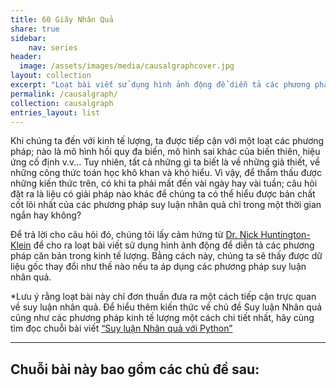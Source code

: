 ```yaml
---
title: 60 Giây Nhân Quả
share: true
sidebar:
    nav: series
header:
  image: /assets/images/media/causalgraphcover.jpg
layout: collection
excerpt: "Loạt bài viết sử dụng hình ảnh động để diễn tả các phương pháp căn bản trong kinh tế lượng."
permalink: /causalgraph/
collection: causalgraph
entries_layout: list
---
```


Khi chúng ta đến với kinh tế lượng, ta được tiếp cận với một loạt các phương pháp; nào là mô hình hồi quy đa biến, mô hình sai khác của biến thiên, hiệu ứng cố định v.v... Tuy nhiên, tất cả những gì ta biết là về những giả thiết, về những công thức toán học khô khan và khó hiểu. Vì vậy, để thẩm thấu được những kiến thức trên, có khi ta phải mất đến vài ngày hay vài tuần; câu hỏi đặt ra là liệu có giải pháp nào khác để chúng ta có thể hiểu được bản chất cốt lõi nhất của các phương pháp suy luận nhân quả chỉ trong một thời gian ngắn hay không? 

Để trả lời cho câu hỏi đó, chúng tôi lấy cảm hứng từ [Dr. Nick Huntington-Klein](https://nickchk.com/) để cho ra loạt bài viết sử dụng hình ảnh động để diễn tả các phương pháp căn bản trong kinh tế lượng. Bằng cách này, chúng ta sẽ thấy được dữ liệu gốc thay đổi như thế nào nếu ta áp dụng các phương pháp suy luận nhân quả. 

*Lưu ý rằng loạt bài này chỉ đơn thuần đưa ra một cách tiếp cận trực quan về suy luận nhân quả. Để hiểu thêm kiến thức về chủ đề Suy luận Nhân quả cũng như các phương pháp kinh tế lượng một cách chi tiết nhất, hãy cùng tìm đọc chuỗi bài viết [“Suy luận Nhân quả với Python”](http://kinhtehocvohai.com/pythoncausal/)

--------

Chuỗi bài này bao gồm các chủ đề sau:
--
